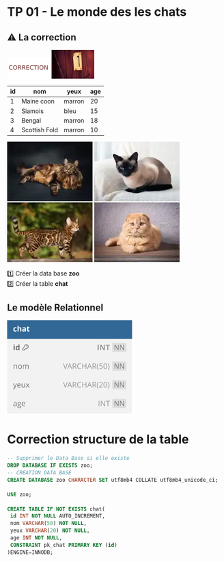 # TP 01 - Le monde des les chats
## :warning: La correction
<img src="../../img/c.webp" width="100"> <img src="../../img/one.webp" width="100">    
  
| id | nom | yeux | age |
|---|---|---|---|
| 1 | Maine coon | marron | 20 |
| 2 | Siamois | bleu | 15 |
| 3 | Bengal | marron | 18 |
| 4 | Scottish Fold | marron | 10 |
  
![maincoon](/img/09/maincoon.webp)
![siamois](/img/09/siamois.webp)
![bengal](/img/09/bengal.webp)
![scottish](/img/09/scottish.webp)

:one: Créer la data base **zoo**  
:two: Créer la table **chat**  
## Le modèle Relationnel
<img src="../../img/02/chat.svg" width="300">

# Correction structure de la table

```sql
-- Supprimer le Data Base si elle existe
DROP DATABASE IF EXISTS zoo;
-- CREATION DATA BASE
CREATE DATABASE zoo CHARACTER SET utf8mb4 COLLATE utf8mb4_unicode_ci;

USE zoo;

CREATE TABLE IF NOT EXISTS chat(
 id INT NOT NULL AUTO_INCREMENT,
 nom VARCHAR(50) NOT NULL,
 yeux VARCHAR(20) NOT NULL,
 age INT NOT NULL,
 CONSTRAINT pk_chat PRIMARY KEY (id)
)ENGINE=INNODB;
```
